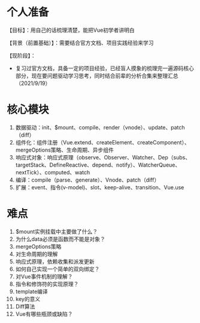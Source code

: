 # 个人准备

【目标】：用自己的话梳理清楚，能把Vue初学者讲明白

【背景（前置基础）】：需要结合官方文档、项目实践经验来学习

【现阶段】：

- 复习过官方文档，具备一定的项目经验，已经盲人摸象的梳理完一遍源码核心部分，现在要问题驱动学习思考，同时结合前辈的分析合集来整理汇总（2021/9/19）

# 核心模块

1. 数据驱动：init、$mount、compile、render（vnode）、update、patch（diff）
2. 组件化：组件注册（Vue.extend、createElement、createComponent）、mergeOptions策略、生命周期、异步组件
3. 响应式对象：响应式原理（observe、Observer、Watcher、Dep（subs、targetStack、DefineReactive、depend、notify）、WatcherQueue、nextTick）、computed、watch
4. 编译：compile（parse、generate）、Vnode、patch（diff）
5. 扩展：event、指令(v-model)、slot、keep-alive、transition、Vue.use



# 难点

1. $mount实例挂载中主要做了什么？
2. 为什么data必须是函数而不能是对象？
3. mergeOptions策略
4. 对生命周期的理解
5. 响应式原理，依赖收集和派发更新
6. 如何自己实现一个简单的双向绑定？
7. 对Vue事件机制的理解？
8. 指令和修饰符的实现原理？
9. template编译
10. key的意义
11. Diff算法
12. Vue有哪些瓶颈或缺陷？
